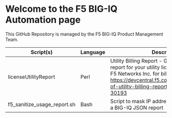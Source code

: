 # Welcome to the F5 BIG-IQ Automation page

This GitHub Repository is managed by the F5 BIG-IQ Product Management Team.

Script(s) | Language | Description
------------ | ------------- | -------------
licenseUtilityReport | Perl | Utility Billing Report - Generate a usage report for your utility license(s) and provide to F5 Networks Inc. for billing purposes. https://devcentral.f5.com/articles/generation-of-utility-billing-report-using-big-iqs-api-30193
f5_sanitize_usage_report.sh | Bash | Script to mask IP address and Hostname from a BIG-IQ JSON report
